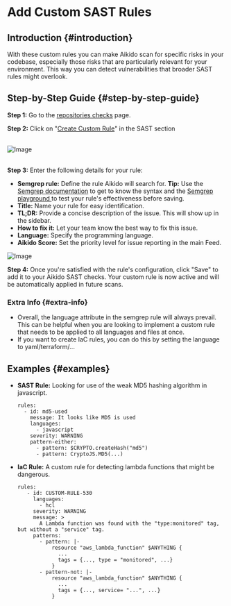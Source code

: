 # Add Custom SAST Rules

## Introduction {#introduction}

With these custom rules you can make Aikido scan for specific risks in your codebase, especially those risks that are particularly relevant for your environment. This way you can detect vulnerabilities that broader SAST rules might overlook.

## Step-by-Step Guide {#step-by-step-guide}

**Step 1:** Go to the [repositories checks](https://app.aikido.dev/repositories/checks) page.

**Step 2:** Click on "[Create Custom Rule](https://app.aikido.dev/repositories/sast/custom/add)" in the SAST section\
​

![Image](https://ucarecdn.com/bdfc2dff-94ec-4dce-b75d-371457b06f62/)

\
​**Step 3:** Enter the following details for your rule:

- **Semgrep rule:** Define the rule Aikido will search for. **Tip:** Use the [Semgrep documentation](https://semgrep.dev/docs/writing-rules/overview) to get to know the syntax and the [Semgrep playground ](https://semgrep.dev/playground)to test your rule's effectiveness before saving.
- **Title:** Name your rule for easy identification.
- **TL;DR:** Provide a concise description of the issue. This will show up in the sidebar.
- **How to fix it:** Let your team know the best way to fix this issue.
- **Language:** Specify the programming language.
- **Aikido Score:** Set the priority level for issue reporting in the main Feed.

![Image](https://ucarecdn.com/87ebcf53-81c6-4514-a9b0-8a89cd1cd045/)

**Step 4:** Once you're satisfied with the rule's configuration, click "Save" to add it to your Aikido SAST checks. Your custom rule is now active and will be automatically applied in future scans.

### Extra Info {#extra-info}

- Overall, the language attribute in the semgrep rule will always prevail. This can be helpful when you are looking to implement a custom rule that needs to be applied to all languages and files at once.
- If you want to create IaC rules, you can do this by setting the language to yaml/terraform/...

## Examples {#examples}

- **SAST Rule:** Looking for use of the weak MD5 hashing algorithm in javascript.

  ```
  rules:
    - id: md5-used
      message: It looks like MD5 is used 
      languages:
        - javascript
      severity: WARNING
      pattern-either:
        - pattern: $CRYPTO.createHash("md5")
        - pattern: CryptoJS.MD5(...)
  ```
- **IaC Rule:** A custom rule for detecting lambda functions that might be dangerous. 

  ```
  rules:
     - id: CUSTOM-RULE-530
       languages:
         - hcl
       severity: WARNING
       message: >
         A Lambda function was found with the "type:monitored" tag, but without a "service" tag.
       patterns:
         - pattern: |-
             resource "aws_lambda_function" $ANYTHING {
               ...
               tags = {..., type = "monitored", ...}
             }
         - pattern-not: |-
             resource "aws_lambda_function" $ANYTHING {
               ...
               tags = {..., service= "...", ...}
             }
  ```